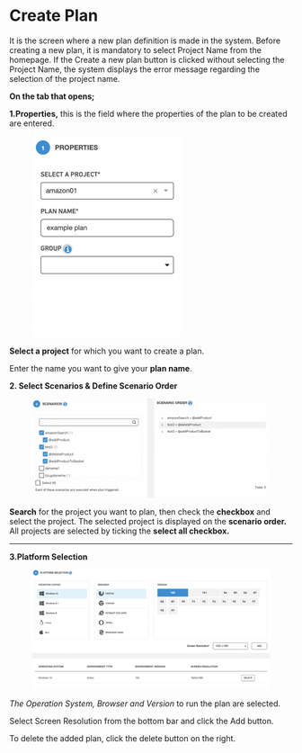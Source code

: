 # Create Plan

It is the screen where a new plan definition is made in the system. Before creating a new plan, it is mandatory to select Project Name from the homepage. If the Create a new plan button is clicked without selecting the Project Name, the system displays the error message regarding the selection of the project name.

**On the tab that opens;**

**1.Properties,** this is the field where the properties of the plan to be created are entered.

<figure><img src="../../.gitbook/assets/Ekran Resmi 2023-06-20 23.51.21.png" alt="" width="266"><figcaption></figcaption></figure>

**Select a project** for which you want to create a plan.

Enter the name you want to give your **plan name**.



**2. Select Scenarios & Define Scenario Order**

<figure><img src="../../.gitbook/assets/Ekran Resmi 2023-06-20 23.51.59.png" alt=""><figcaption></figcaption></figure>

**Search** for the project you want to plan, then check the **checkbox** and select the project. The selected project is displayed on the **scenario order.** All projects are selected by ticking the **select all checkbox.**

***

**3.Platform Selection**

<figure><img src="../../.gitbook/assets/Ekran Resmi 2023-06-20 23.52.22.png" alt=""><figcaption></figcaption></figure>

_The Operation System, Browser and Version_ to run the plan are selected.

Select Screen Resolution from the bottom bar and click the Add button.

To delete the added plan, click the delete button on the right.

